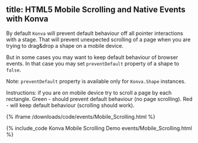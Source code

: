 title: HTML5 Mobile Scrolling and Native Events with Konva
---

By default `Konva` will prevent default behaviour off all pointer interactions with a stage.
That will prevent unexpected scrolling of a page when you are trying to drag&drop a shape on a mobile device.

But in some cases you may want to keep default behaviour of browser events. In that case you may set `preventDefault` property of a shape to `false`.

Note: `preventDefault` property is available only for `Konva.Shape` instances.

Instructions: if you are on mobile device try to scroll a page by each rectangle.
Green - should prevent default behaviour (no page scrolling).
Red - will keep default behaviour (scrolling should work).

{% iframe /downloads/code/events/Mobile_Scrolling.html %}

{% include_code Konva Mobile Scrolling Demo events/Mobile_Scrolling.html %}
